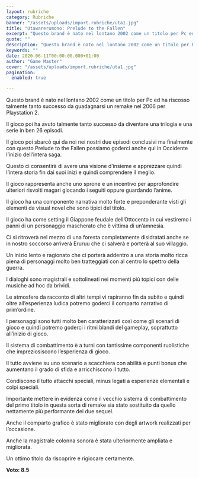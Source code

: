 ```yaml
---
layout: rubriche
category: Rubriche
banner: "/assets/uploads/import.rubriche/uta1.jpg"
title: "Utawarerumono: Prelude to the Fallen"
excerpt: "Questo brand è nato nel lontano 2002 come un titolo per Pc ed ha riscosso talmente tanto successo da guadagnarsi un remake nel 2006 per Playstation 2. Il gioco poi ha avuto talmente tanto successo da diventare una trilogia e una serie in ben 26 episodi. Il gioco poi sbarcò qui da noi nei nostri [&hellip"
quote: ""
description: "Questo brand è nato nel lontano 2002 come un titolo per Pc ed ha riscosso talmente tanto successo da guadagnarsi un remake nel 2006 per Playstation 2. Il gioco poi ha avuto talmente tanto successo da diventare una trilogia e una serie in ben 26 episodi. Il gioco poi sbarcò qui da noi nei nostri [&hellip"
keywords: ""
date: 2020-06-11T00:00:00.000+01:00
author: "Game Master"
cover: "/assets/uploads/import.rubriche/uta1.jpg"
pagination:
  enabled: true

---
```


Questo brand è nato nel lontano 2002 come un titolo per Pc ed ha riscosso talmente tanto successo da guadagnarsi un remake nel 2006 per Playstation 2.

Il gioco poi ha avuto talmente tanto successo da diventare una trilogia e una serie in ben 26 episodi.

Il gioco poi sbarcò qui da noi nei nostri due episodi conclusivi ma finalmente con questo Prelude to the Fallen possiamo goderci anche qui in Occidente l’inizio dell’intera saga.

Questo ci consentirà di avere una visione d’insieme e apprezzare quindi l’intera storia fin dai suoi inizi e quindi comprendere il meglio.

Il gioco rappresenta anche uno sprone e un incentivo per approfondire ulteriori risvolti magari giocando i seguiti oppure guardando l’anime.

Il gioco ha una componente narrativa molto forte e preponderante visti gli elementi da visual novel che sono tipici del titolo.

Il gioco ha come setting il Giappone feudale dell’Ottocento in cui vestiremo i panni di un personaggio mascherato che è vittima di un’amnesia.

Ci si ritroverà nel mezzo di una foresta completamente disidratati anche se in nostro soccorso arriverà Eruruu che ci salverà e porterà al suo villaggio.

Un inizio lento e ragionato che ci porterà addentro a una storia molto ricca piena di personaggi molto ben tratteggiati con al centro lo spettro della guerra.

I dialoghi sono magistrali e sottolineati nei momenti più topici con delle musiche ad hoc da brividi.

Le atmosfere da racconto di altri tempi vi rapiranno fin da subito e quindi oltre all’esperienza ludica potremo goderci il comparto narrativo di prim’ordine.

I personaggi sono tutti molto ben caratterizzati così come gli scenari di gioco e quindi potremo goderci i ritmi blandi del gameplay, soprattutto all’inizio di gioco.

Il sistema di combattimento è a turni con tantissime componenti ruolistiche che impreziosiscono l’esperienza di gioco.

Il tutto avviene su uno scenario a scacchiera con abilità e punti bonus che aumentano il grado di sfida e arricchiscono il tutto.

Condiscono il tutto attacchi speciali, minus legati a esperienze elementali e colpi speciali.

Importante mettere in evidenza come il vecchio sistema di combattimento del primo titolo in questa sorta di remake sia stato sostituito da quello nettamente più performante dei due sequel.

Anche il comparto grafico è stato migliorato con degli artwork realizzati per l’occasione.

Anche la magistrale colonna sonora è stata ulteriormente ampliata e migliorata.

Un ottimo titolo da riscoprire e rigiocare certamente.

**Voto: 8.5**